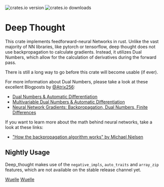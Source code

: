 <!--
Unfortunately, GitHub refuses to allow user mentions within READMEs. https://github.com/github/markup/issues/209
Thanks to a custom workflow, its still possible
-->
![crates.io version](https://flat.badgen.net/crates/v/deep_thought)
![crates.io downloads](https://flat.badgen.net/crates/d/deep_thought)

# Deep Thought
This crate implements feedforward-neural Networks in rust.
Unlike the vast majority of NN libraries, like pytorch or tensorflow, deep thought does not use backpropagation to calculate gradients.
Instead, it utilizes Dual Numbers, which allow for the calculation of derivatives during the forward pass.

There is still a long way to go before this crate will become usable (if ever). 

For more information about Dual Numbers, please take a look at these excellent Blogposts by <a class="user-mention" data-hovercard-type="user" data-hovercard-url="/users/Atrix256/hovercard" href="/Atrix256"><a class="user-mention" data-hovercard-type="user" data-hovercard-url="/users/Atrix256/hovercard" href="/Atrix256">@Atrix256</a></a>:
* [Dual Numbers & Automatic Differentiation](https://blog.demofox.org/2014/12/30/dual-numbers-automatic-differentiation/)
* [Multivariable Dual Numbers & Automatic Differentiation](https://blog.demofox.org/2017/02/20/multivariable-dual-numbers-automatic-differentiation/)
* [Neural Network Gradients: Backpropagation, Dual Numbers, Finite Differences](https://blog.demofox.org/2017/03/13/neural-network-gradients-backpropagation-dual-numbers-finite-differences/)

If you want to learn more about the math behind neural networks, take a look at these links:
* ["How the backpropagation algorithm works" by Michael Nielsen](http://neuralnetworksanddeeplearning.com/chap2.html)

## Nightly Usage
Deep_thought makes use of the `negative_impls`, `auto_traits` and `array_zip` features, which are not available on the stable release channel yet.

<a class="user-mention" data-hovercard-type="user" href="/Wuelle" data-hovercard-url="/users/Wuelle/hovercard">Wuelle</a>
<a class="user-mention" data-hovercard-type="user" href="/Wuelle" data-hovercard-url="/users/Wuelle/hovercard">Wuelle</a>
